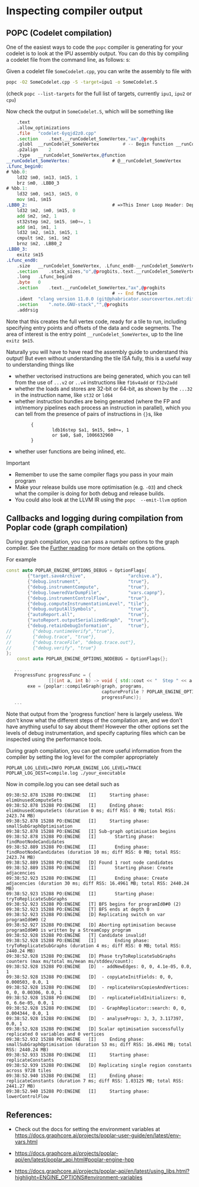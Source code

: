 # Inspecting compiler output


## POPC (Codelet compilation)

One of the easiest ways to code the `popc` compiler is generating for your codelet is to look at the IPU assembly output.
You can do this by compiling a codelet file from the command line, as follows:
s:

Given a codelet file `SomeCodelet.cpp`, you can write the assembly to file with
```bash
popc -O2 SomeCodelet.cpp -S -target=ipu1 -o SomeCodelet.S 
```

(check `popc --list-targets` for the full list of targets, currently `ipu1`, `ipu2` or `cpu`)

Now check the output in `SomeCodelet.S`, which will be something like

```asm
	.text
	.allow_optimizations
	.file	"codelet-6yqjd2z0.cpp"
	.section	.text.__runCodelet_SomeVertex,"ax",@progbits
	.globl	__runCodelet_SomeVertex         # -- Begin function __runCodelet_SomeVertex
	.p2align	2
	.type	__runCodelet_SomeVertex,@function
__runCodelet_SomeVertex:                # @__runCodelet_SomeVertex
.Lfunc_begin0:
# %bb.0:
	ld32 $m0, $m13, $m15, 1
	brz $m0, .LBB0_3
# %bb.1:
	ld32 $m0, $m13, $m15, 0
	mov	$m1, $m15
.LBB0_2:                                # =>This Inner Loop Header: Depth=1
	ld32 $m2, $m0, $m15, 0
	add $m2, $m2, 1
	st32step $m2, $m15, $m0+=, 1
	add $m1, $m1, 1
	ld32 $m2, $m13, $m15, 1
	cmpult $m2, $m1, $m2
	brnz $m2, .LBB0_2
.LBB0_3:
	exitz $m15
.Lfunc_end0:
	.size	__runCodelet_SomeVertex, .Lfunc_end0-__runCodelet_SomeVertex
	.section	.stack_sizes,"o",@progbits,.text.__runCodelet_SomeVertex
	.long	.Lfunc_begin0
	.byte	0
	.section	.text.__runCodelet_SomeVertex,"ax",@progbits
                                        # -- End function
	.ident	"clang version 11.0.0 (git@phabricator.sourcevertex.net:diffusion/LLVMPROJECT/llvm-project.git 75a6ae69cf51c0c33aa5d3311d1aecd27418292c)"
	.section	".note.GNU-stack","",@progbits
	.addrsig
```

Note that this creates the full vertex code, ready for a tile to run, including
specifying entry points and offsets of the data and code segments. The area of interest
is the entry point `__runCodelet_SomeVertex`, up to the line `exitz $m15`.

Naturally you will have to have read the assembly guide to understand this output! But even without
understanding the tile ISA fully, this is a useful way to understanding things like
*  whether vectorised instructions are being generated, which you can tell from
the use of `...v2` or `..v4` instructions like `f16v4add` or `f32v2add`
* whether the loads and stores are 32-bit or 64-bit,  as shown by the `...32` in the instruction name,
                                                                                               like `st32` or `ld64`
* whether instruction bundles are being generated (where the FP and int/memory pipelines each process an instruction in parallel), which you
  can tell from the presence of pairs of instructions in `{}`s, like 
  ```
        {
                ldb16step $a1, $m15, $m8+=, 1
                or $a0, $a0, 1006632960
        }
  ```                                                                 
* whether user functions are being inlined, etc.


Important
* Remember to use the same compiler flags you pass in your main program
* Make your release builds use more optimisation (e.g. `-O3`) and check what the compiler is doing for both debug and release builds.
* You could also look at the LLVM IR using the `popc  --emit-llvm` option

## Callbacks and logging during compilation from Poplar code (graph compilation)

During graph compilation, you can pass a number options to the graph compiler. 
See the [Further reading](#references) for more details on the options. 

For example
```C++
const auto POPLAR_ENGINE_OPTIONS_DEBUG = OptionFlags{
        {"target.saveArchive",                "archive.a"},
        {"debug.instrument",                  "true"},
        {"debug.instrumentCompute",           "true"},
        {"debug.loweredVarDumpFile",          "vars.capnp"},
        {"debug.instrumentControlFlow",       "true"},
        {"debug.computeInstrumentationLevel", "tile"},
        {"debug.outputAllSymbols",            "true"},
        {"autoReport.all",                    "true"},
        {"autoReport.outputSerializedGraph",  "true"},
        {"debug.retainDebugInformation",      "true"},
//        {"debug.runtimeVerify","true"},
//        {"debug.trace", "true"},
//        {"debug.traceFile", "debug.trace.out"},
//        {"debug.verify", "true"}
};
    const auto POPLAR_ENGINE_OPTIONS_NODEBUG = OptionFlags{};

   ...
   ProgressFunc progressFunc = {
                [](int a, int b) -> void { std::cout << "  Step " << a << " of " << b << std::endl; }};
        exe = {poplar::compileGraph(graph, programs,
                                    captureProfile ? POPLAR_ENGINE_OPTIONS_DEBUG : POPLAR_ENGINE_OPTIONS_NODEBUG,
                                    progressFunc)};
   ...
```

Note that output from the 'progress function' here is largely useless. We don't know what the
different steps of the compilation are, and we don't have anything useful to say about them!
However the other options set the levels of debug instrumentation, and specify capturing files which
can be inspected using the performance tools.

During graph compilation, you can get more useful information from the compiler by setting the log level for the compiler appropriately
```
POPLAR_LOG_LEVEL=INFO POPLAR_ENGINE_LOG_LEVEL=TRACE POPLAR_LOG_DEST=compile.log ./your_executable
```

Now in compile.log you can see detail such as
```
09:38:52.878 15288 PO:ENGINE   [I]     Starting phase: elimUnusedComputeSets
09:38:52.878 15288 PO:ENGINE   [I]     Ending phase: elimUnusedComputeSets (duration 0 ms; diff RSS: 0 MB; total RSS: 2423.74 MB)
09:38:52.878 15288 PO:ENGINE   [I]     Starting phase: smallSubGraphOptimisation
09:38:52.878 15288 PO:ENGINE   [I] Sub-graph optimisation begins
09:38:52.878 15288 PO:ENGINE   [I]       Starting phase: findRootNodeCandidates
09:38:52.889 15288 PO:ENGINE   [I]       Ending phase: findRootNodeCandidates (duration 10 ms; diff RSS: 0 MB; total RSS: 2423.74 MB)
09:38:52.889 15288 PO:ENGINE   [D] Found 1 root node candidates
09:38:52.889 15288 PO:ENGINE   [I]       Starting phase: Create adjacencies
09:38:52.923 15288 PO:ENGINE   [I]       Ending phase: Create adjacencies (duration 30 ms; diff RSS: 16.4961 MB; total RSS: 2440.24 MB)
09:38:52.923 15288 PO:ENGINE   [I]       Starting phase: tryToReplicateSubGraphs
09:38:52.923 15288 PO:ENGINE   [T] BFS begins for programId0#0 (2)
09:38:52.923 15288 PO:ENGINE   [T] BFS ends at depth 0
09:38:52.923 15288 PO:ENGINE   [D] Replicating switch on var programId0#0 (2
09:38:52.927 15288 PO:ENGINE   [D] Aborting optimisation because programId0#0 is written by a StreamCopy program
09:38:52.928 15288 PO:ENGINE   [T] Candidate invalid!
09:38:52.928 15288 PO:ENGINE   [I]       Ending phase: tryToReplicateSubGraphs (duration 4 ms; diff RSS: 0 MB; total RSS: 2440.24 MB)
09:38:52.928 15288 PO:ENGINE   [D] Phase tryToReplicateSubGraphs counters (max ms/total ms/mean ms/stddev/count):
09:38:52.928 15288 PO:ENGINE   [D]  - addNewEdges: 0, 0, 4.1e-05, 0.0, 1
09:38:52.928 15288 PO:ENGINE   [D]  - copyLateInitFields: 0, 0, 0.000503, 0.0, 1
09:38:52.928 15288 PO:ENGINE   [D]  - replicateVarsCopiesAndVertices: 0, 0, 0.00306, 0.0, 1
09:38:52.928 15288 PO:ENGINE   [D]  - replicateFieldInitializers: 0, 0, 6.6e-05, 0.0, 1
09:38:52.928 15288 PO:ENGINE   [D]  - GraphReplicator::search: 0, 0, 0.004344, 0.0, 1
09:38:52.928 15288 PO:ENGINE   [D]  - analyseProgs: 3, 3, 3.117397, 0.0, 1
09:38:52.928 15288 PO:ENGINE   [D] Scalar optimisation successfully replicated 0 variables and 0 vertices
09:38:52.932 15288 PO:ENGINE   [I]     Ending phase: smallSubGraphOptimisation (duration 53 ms; diff RSS: 16.4961 MB; total RSS: 2440.24 MB)
09:38:52.933 15288 PO:ENGINE   [I]     Starting phase: replicateConstants
09:38:52.939 15288 PO:ENGINE   [D] Replicating single region constants across 9728 tiles
09:38:52.940 15288 PO:ENGINE   [I]     Ending phase: replicateConstants (duration 7 ms; diff RSS: 1.03125 MB; total RSS: 2441.27 MB)
09:38:52.940 15288 PO:ENGINE   [I]     Starting phase: lowerControlFlow
```

## References:
* Check out the docs for setting the environment variables at 
https://docs.graphcore.ai/projects/poplar-user-guide/en/latest/env-vars.html


* https://docs.graphcore.ai/projects/poplar-api/en/latest/poplar_api.html#poplar-engine-hpp

* https://docs.graphcore.ai/projects/poplar-api/en/latest/using_libs.html?highlight=ENGINE_OPTIONS#environment-variables

